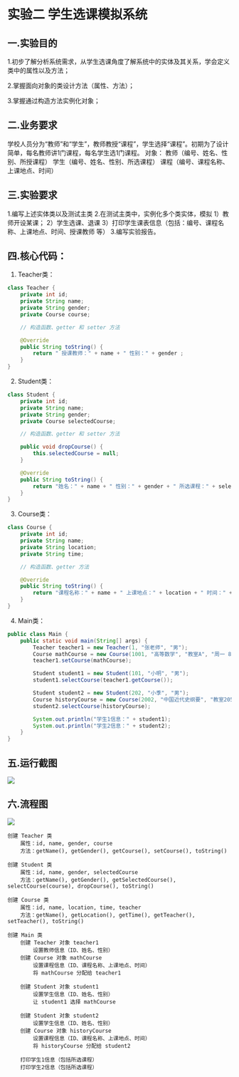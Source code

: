 # 实验二  学生选课模拟系统

## 一.实验目的

1.初步了解分析系统需求，从学生选课角度了解系统中的实体及其关系，学会定义类中的属性以及方法；

2.掌握面向对象的类设计方法（属性、方法）；

3.掌握通过构造方法实例化对象；

## 二.业务要求

学校人员分为“教师”和“学生”，教师教授“课程”，学生选择“课程”。初期为了设计简单，每名教师讲1门课程，每名学生选1门课程。
对象：	教师（编号、姓名、性别、所授课程）
			学生（编号、姓名、性别、所选课程）
			课程（编号、课程名称、上课地点、时间）

## 三.实验要求

1.编写上述实体类以及测试主类
2.在测试主类中，实例化多个类实体，模拟
1）教师开设某课；
2）学生选课、退课
3）打印学生课表信息（包括：编号、课程名称、上课地点、时间、授课教师 等）
3.编写实验报告。



## 四.核心代码：

1. Teacher类：

```java
class Teacher {
    private int id;
    private String name;
    private String gender;
    private Course course;

    // 构造函数、getter 和 setter 方法

    @Override
    public String toString() {
        return " 授课教师：" + name + " 性别：" + gender ;
    }
}
```



2. Student类：

```java
class Student {
    private int id;
    private String name;
    private String gender;
    private Course selectedCourse;

    // 构造函数、getter 和 setter 方法

    public void dropCourse() {
        this.selectedCourse = null;
    }

    @Override
    public String toString() {
        return "姓名：" + name + " 性别：" + gender + " 所选课程：" + selectedCourse.getName();
    }
}
```



3.  Course类：

   ```java
   class Course {
       private int id;
       private String name;
       private String location;
       private String time;
   
       // 构造函数、getter 方法
   
       @Override
       public String toString() {
           return "课程名称：" + name + " 上课地点：" + location + " 时间：" + time;
       }
   }
   ```

4. Main类：

```java
public class Main {
    public static void main(String[] args) {
        Teacher teacher1 = new Teacher(1, "张老师", "男");
        Course mathCourse = new Course(1001, "高等数学", "教室A", "周一 8:00 AM");
        teacher1.setCourse(mathCourse);

        Student student1 = new Student(101, "小明", "男");
        student1.selectCourse(teacher1.getCourse());

        Student student2 = new Student(202, "小季", "男");
        Course historyCourse = new Course(2002, "中国近代史纲要", "教室205", "周二 3:30 PM");
        student2.selectCourse(historyCourse);

        System.out.println("学生1信息：" + student1);
        System.out.println("学生2信息：" + student2);
    }
}
```



## 五.运行截图

![](C:\Users\zhazh\Desktop\运行截图.png)



## 六.流程图

![](C:\Users\zhazh\Desktop\流程图.png)

```
创建 Teacher 类
    属性：id, name, gender, course
    方法：getName(), getGender(), getCourse(), setCourse(), toString()

创建 Student 类
    属性：id, name, gender, selectedCourse
    方法：getName(), getGender(), getSelectedCourse(), selectCourse(course), dropCourse(), toString()

创建 Course 类
    属性：id, name, location, time, teacher
    方法：getName(), getLocation(), getTime(), getTeacher(), setTeacher(), toString()

创建 Main 类
    创建 Teacher 对象 teacher1
        设置教师信息（ID、姓名、性别）
    创建 Course 对象 mathCourse
        设置课程信息（ID、课程名称、上课地点、时间）
        将 mathCourse 分配给 teacher1

    创建 Student 对象 student1
        设置学生信息（ID、姓名、性别）
        让 student1 选择 mathCourse

    创建 Student 对象 student2
        设置学生信息（ID、姓名、性别）
    创建 Course 对象 historyCourse
        设置课程信息（ID、课程名称、上课地点、时间）
        将 historyCourse 分配给 student2

    打印学生1信息（包括所选课程）
    打印学生2信息（包括所选课程）

```


